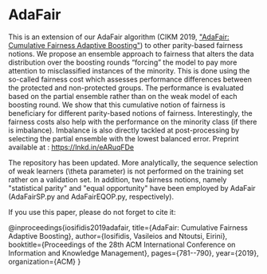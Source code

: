# AdaFair

This is an extension of our AdaFair algorithm (CIKM 2019, ["AdaFair: Cumulative Fairness Adaptive Boosting"](https://dl.acm.org/citation.cfm?id=3357974)) to other parity-based fairness notions. We propose an ensemble approach to fairness that alters the data distribution over the boosting rounds “forcing” the model to pay more attention to misclassified instances of the minority. This is done using the so-called fairness cost which assesses performance differences between the protected and non-protected groups. The performance is evaluated based on the partial ensemble rather than on the weak model of each boosting round. We show that this cumulative notion of fairness is beneficiary for different parity-based notions of fairness. Interestingly, the fairness costs also help with the performance on the minority class (if there is imbalance). Imbalance is also directly tackled at post-processing by selecting the partial ensemble with the lowest balanced error.
Preprint available at : https://lnkd.in/eARuqFDe

The repository has been updated. More analytically, the sequence selection of weak learners (\theta parameter) is not performed on the training set rather on a validation set.
In addition, two fairness notions, namely "statistical parity" and "equal opportunity" have been employed by AdaFair (AdaFairSP.py and AdaFairEQOP.py, respectively).

If you use this paper, please do not forget to cite it:

@inproceedings{iosifidis2019adafair,
  title={AdaFair: Cumulative Fairness Adaptive Boosting},
  author={Iosifidis, Vasileios and Ntoutsi, Eirini},
  booktitle={Proceedings of the 28th ACM International Conference on Information and Knowledge Management},
  pages={781--790},
  year={2019},
  organization={ACM}
}
